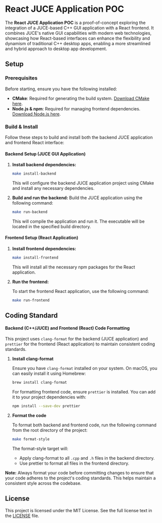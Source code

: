 # React JUCE Application POC

The **React JUCE Application POC** is a proof-of-concept exploring the integration of a JUCE-based C++ GUI application with a React frontend. It combines JUCE's native GUI capabilities with modern web technologies, showcasing how React-based interfaces can enhance the flexibility and dynamism of traditional C++ desktop apps, enabling a more streamlined and hybrid approach to desktop app development.

## Setup

### Prerequisites

Before starting, ensure you have the following installed:

- **CMake**: Required for generating the build system. [Download CMake here](https://cmake.org/download/).
- **Node.js & npm**: Required for managing frontend dependencies. [Download Node.js here](https://nodejs.org/).

### Build & Install

Follow these steps to build and install both the backend JUCE application and frontend React interface:

#### Backend Setup (JUCE GUI Application)

1. **Install backend dependencies:**

   ```bash
   make install-backend
   ```

   This will configure the backend JUCE application project using CMake and install any necessary dependencies.

2. **Build and run the backend:**
   Build the JUCE application using the following command:

   ```bash
   make run-backend
   ```

   This will compile the application and run it. The executable will be located in the specified build directory.

#### Frontend Setup (React Application)

1. **Install frontend dependencies:**

   ```bash
   make install-frontend
   ```

   This will install all the necessary npm packages for the React application.

2. **Run the frontend:**

   To start the frontend React application, use the following command:

   ```bash
   make run-frontend
   ```

## Coding Standard

#### Backend (C++/JUCE) and Frontend (React) Code Formatting

This project uses `clang-format` for the backend (JUCE application) and `prettier` for the frontend (React application) to maintain consistent coding standards.

1. **Install clang-format**

   Ensure you have `clang-format` installed on your system. On macOS, you can easily install it using Homebrew:

   ```bash
   brew install clang-format
   ```

   For formatting frontend code, ensure `prettier` is installed. You can add it to your project dependencies with:

   ```bash
   npm install --save-dev prettier
   ```

2. **Format the code**

   To format both backend and frontend code, run the following command from the root directory of the project:

   ```bash
   make format-style
   ```

   The format-style target will:
      - Apply clang-format to all `.cpp` and `.h` files in the backend directory.
      - Use prettier to format all files in the frontend directory.

**Note:** Always format your code before committing changes to ensure that your code adheres to the project's coding standards. This helps maintain a consistent style across the codebase.

## License

This project is licensed under the MIT License. See the full license text in the [LICENSE](https://opensource.org/license/mit) file.
